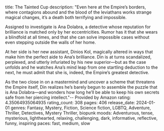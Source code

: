 title: The Tainted Cup
description: "Even here at the Empire’s borders, where contagions abound and the blood of the leviathans works strange magical changes, it’s a death both terrifying and impossible.

Assigned to investigate is Ana Dolabra, a detective whose reputation for brilliance is matched only by her eccentricities. Rumor has it that she wears a blindfold at all times, and that she can solve impossible cases without even stepping outside the walls of her home.

At her side is her new assistant, Dinios Kol, magically altered in ways that make him the perfect aide to Ana’s brilliance. Din is at turns scandalized, perplexed, and utterly infuriated by his new superior—but as the case unfolds and he watches Ana’s mind leap from one startling deduction to the next, he must admit that she is, indeed, the Empire’s greatest detective.

As the two close in on a mastermind and uncover a scheme that threatens the Empire itself, Din realizes he’s barely begun to assemble the puzzle that is Ana Dolabra—and wonders how long he’ll be able to keep his own secrets safe from her piercing intellect."-- Provided by Amazon
rating: 4.35064935064935
rating_count: 308
pages: 406
release_date: 2024-01-01
genres: Fantasy, Mystery, Fiction, Science fiction, LGBTQ, Adventure, Thriller, Detectives, Mystery Thriller, biopunk
moods: Adventurous, tense, mysterious, lighthearted, relaxing, challenging, dark, informative, reflective, funny, inspiring
paces: fast, medium, slow